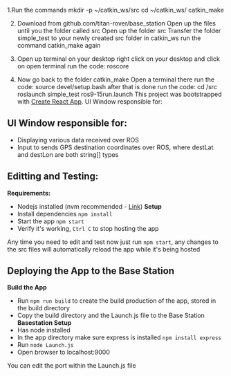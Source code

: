 1.Run the commands
    mkdir -p ~/catkin_ws/src
    cd ~/catkin_ws/
    catkin_make

2. Download from github.com/titan-rover/base_station
   Open up the files until you the folder called src
   Open up the folder src
   Transfer the folder simple_test to your newly created src folder in catkin_ws
   run the command catkin_make again 
3. Open up terminal on your desktop
   right click on your desktop and click on open terminal
   run the code:
     roscore

4. Now go back to the folder catkin_make
   Open a terminal there
   run the code:
     source devel/setup.bash
   after that is done run the code:
     cd /src
     roslaunch simple_test ros9-15run.launch
This project was bootstrapped with [Create React App](https://github.com/facebook/create-react-app).
UI Window responsible for:
## UI Window responsible for:
- Displaying various data received over ROS
- Input to sends GPS destination coordinates over ROS, where destLat and destLon are both string[] types

## Editting and Testing:
**Requirements:**
- Nodejs installed (nvm recommended - [Link](https://github.com/nvm-sh/nvm#installation-and-update))
**Setup**
- Install dependencies `npm install`
- Start the app `npm start`
- Verify it's working, `Ctrl C` to stop hosting the app

Any time you need to edit and test now just run `npm start`, any changes to the src files will automatically reload the app while it's being hosted

## Deploying the App to the Base Station
**Build the App**
- Run `npm run build` to create the build production of the app, stored in the build directory
- Copy the build directory and the Launch.js file to the Base Station
**Basestation Setup**
- Has node installed
- In the app directory make sure express is installed `npm install express`
- Run `node Launch.js`
- Open browser to localhost:9000

You can edit the port within the Launch.js file